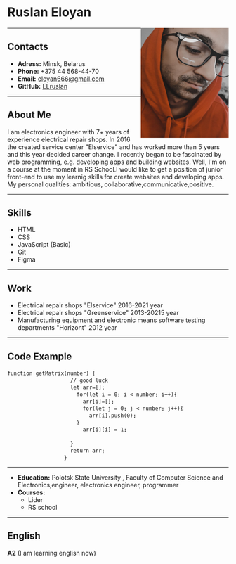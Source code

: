 
Ruslan Eloyan
====================
<img src="img/photo.jpg" width="200" height="250" align="right" top="10px" alt="photo" >

---

**Contacts**
-------------------------

*   **Adress:** Minsk, Belarus
*   **Phone:** +375 44 568-44-70
*   **Email:** eloyan666@gmail.com
*   **GitHub:** [ELruslan](https://github.com/elruslan)
----
**About Me**
-------------------------

I am electronics engineer with 7+ years of experience electrical repair shops. In 2016 the created service center "Elservice" and has worked more than 5 years and this year decided career change.
I recently began to be fascinated by web programming, e.g. developing apps and building websites.
Well, I'm on a course at the moment in RS School.I would like to get a position of junior front-end to use my learnig skills  for create websites and developing apps.
My personal qualities: ambitious, collaborative,communicative,positive.

---

**Skills**
---------------------

*   HTML
*   CSS
*   JavaScript (Basic)
*   Git
*   Figma
----
**Work**
---------------------

*   Electrical repair shops "Elservice" 2016-2021 year
*   Electrical repair shops "Greenservice" 2013-20215 year
*   Manufacturing equipment and electronic means software testing departments "Horizont" 2012 year
----
**Code Example**
---------------------------------

    function getMatrix(number) {
                        // good luck
                        let arr=[];
                          for(let i = 0; i < number; i++){
                            arr[i]=[];
                            for(let j = 0; j < number; j++){
                              arr[i].push(0);
                          }
                            arr[i][i] = 1;
                          
                        }
                        return arr;
                      } 
----   


*   **Education:** Polotsk State University , Faculty of Computer Science
and Electronics,engineer, electronics engineer, programmer
*   **Courses:**
    *   Lider 
    *   RS school
-----
**English**
-----------------------

**A2** (I am learning english now)
